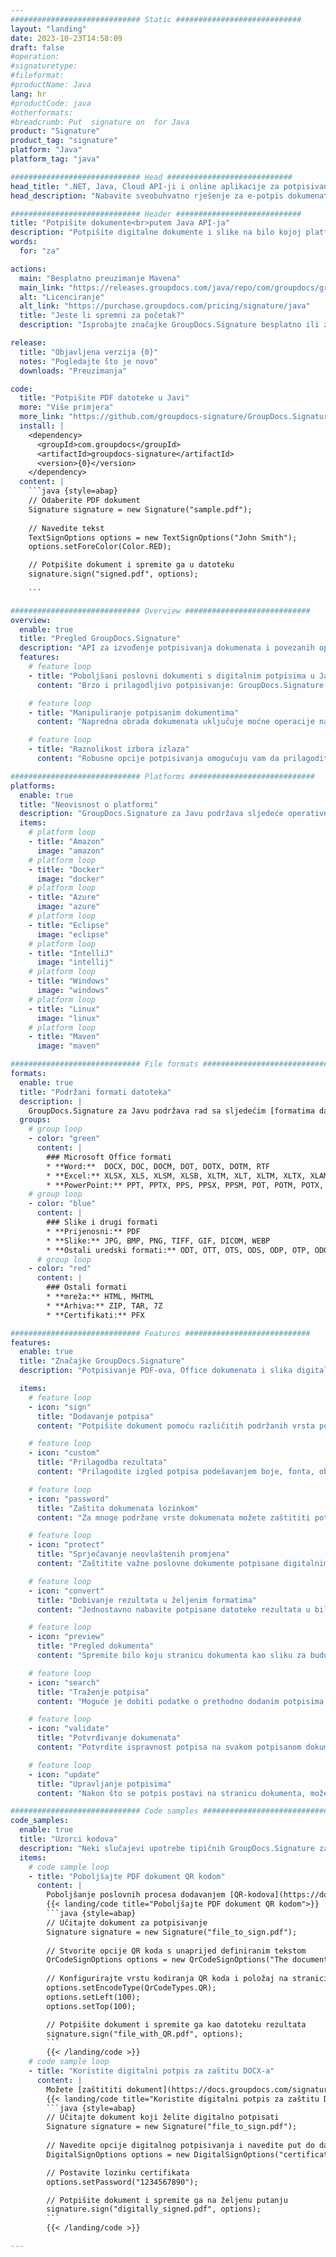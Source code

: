 ```yaml
---
############################# Static ############################
layout: "landing"
date: 2023-10-23T14:58:09
draft: false
#operation: 
#signaturetype: 
#fileformat: 
#productName: Java
lang: hr
#productCode: java
#otherformats: 
#breadcrumb: Put  signature on  for Java
product: "Signature"
product_tag: "signature"
platform: "Java"
platform_tag: "java"

############################# Head ############################
head_title: ".NET, Java, Cloud API-ji i online aplikacije za potpisivanje dokumenata"
head_description: "Nabavite sveobuhvatno rješenje za e-potpis dokumenata za .NET, Java i aplikacije temeljene na oblaku. Potpišite uobičajene formate dokumenata na mreži koristeći jednostavnu značajku povlačenja i ispuštanja"

############################# Header ############################
title: "Potpišite dokumente<br>putem Java API-ja"
description: "Potpišite digitalne dokumente i slike na bilo kojoj platformi koristeći naše fleksibilne API-je i rješenja temeljena na aplikacijama za programere i krajnje korisnike."
words:
  for: "za"

actions:
  main: "Besplatno preuzimanje Mavena"
  main_link: "https://releases.groupdocs.com/java/repo/com/groupdocs/groupdocs-signature/"
  alt: "Licenciranje"
  alt_link: "https://purchase.groupdocs.com/pricing/signature/java"
  title: "Jeste li spremni za početak?"
  description: "Isprobajte značajke GroupDocs.Signature besplatno ili zatražite licencu"

release:
  title: "Objavljena verzija {0}"
  notes: "Pogledajte što je novo"
  downloads: "Preuzimanja"

code:
  title: "Potpišite PDF datoteke u Javi"
  more: "Više primjera"
  more_link: "https://github.com/groupdocs-signature/GroupDocs.Signature-for-Java"
  install: |
    <dependency>
      <groupId>com.groupdocs</groupId>
      <artifactId>groupdocs-signature</artifactId>
      <version>{0}</version>
    </dependency>
  content: |
    ```java {style=abap}  
    // Odaberite PDF dokument
    Signature signature = new Signature("sample.pdf");
    
    // Navedite tekst
    TextSignOptions options = new TextSignOptions("John Smith");
    options.setForeColor(Color.RED);

    // Potpišite dokument i spremite ga u datoteku
    signature.sign("signed.pdf", options);
    
    ```

############################# Overview ############################
overview:
  enable: true
  title: "Pregled GroupDocs.Signature"
  description: "API za izvođenje potpisivanja dokumenata i povezanih operacija u Java aplikacijama"
  features:
    # feature loop
    - title: "Poboljšani poslovni dokumenti s digitalnim potpisima u Javi"
      content: "Brzo i prilagodljivo potpisivanje: GroupDocs.Signature za Javu nudi širok raspon opcija digitalnog potpisa za PDF-ove, slike i Office dokumente. Možete koristiti tekst, crtične kodove, QR kodove, digitalne certifikate, slike ili skrivene metapodatke. Obrada dokumenata je brza i učinkovita."

    # feature loop
    - title: "Manipuliranje potpisanim dokumentima"
      content: "Napredna obrada dokumenata uključuje moćne operacije na potpisanim dokumentima pomoću GroupDocs.Signature za Javu. Potpise koji su dodani poslovnim dokumentima možete pretraživati ​​i provjeravati pomoću različitih korisnih kriterija. Osim toga, možete pristupiti detaljnim informacijama o dokumentu ili dobiti pregled slika njegovih stranica."

    # feature loop
    - title: "Raznolikost izbora izlaza"
      content: "Robusne opcije potpisivanja omogućuju vam da prilagodite izlaz za dokumente potpisane s GroupDocs.Signature for Java. Možete precizno postaviti bilo koji potpis na bilo koju stranicu dokumenta i konfigurirati njegov izgled na razne načine. Java API podržava spremanje potpisanih poslovnih dokumenata u brojnim podržanim formatima i pruža opcije za njihovu zaštitu lozinkama."

############################# Platforms ############################
platforms:
  enable: true
  title: "Neovisnost o platformi"
  description: "GroupDocs.Signature za Javu podržava sljedeće operativne sustave, okvire i upravitelje paketa"
  items:
    # platform loop
    - title: "Amazon"
      image: "amazon"
    # platform loop
    - title: "Docker"
      image: "docker"
    # platform loop
    - title: "Azure"
      image: "azure"
    # platform loop
    - title: "Eclipse"
      image: "eclipse"
    # platform loop
    - title: "IntelliJ"
      image: "intellij"
    # platform loop
    - title: "Windows"
      image: "windows"
    # platform loop
    - title: "Linux"
      image: "linux"
    # platform loop
    - title: "Maven"
      image: "maven"

############################# File formats ############################
formats:
  enable: true
  title: "Podržani formati datoteka"
  description: |
    GroupDocs.Signature za Javu podržava rad sa sljedećim [formatima datoteka](https://docs.groupdocs.com/signature/java/supported-document-formats/).
  groups:
    # group loop
    - color: "green"
      content: |
        ### Microsoft Office formati
        * **Word:**  DOCX, DOC, DOCM, DOT, DOTX, DOTM, RTF
        * **Excel:** XLSX, XLS, XLSM, XLSB, XLTM, XLT, XLTM, XLTX, XLAM, SXC, SpreadsheetML
        * **PowerPoint:** PPT, PPTX, PPS, PPSX, PPSM, POT, POTM, POTX, PPTM
    # group loop
    - color: "blue"
      content: |
        ### Slike i drugi formati
        * **Prijenosni:** PDF
        * **Slike:** JPG, BMP, PNG, TIFF, GIF, DICOM, WEBP
        * **Ostali uredski formati:** ODT, OTT, OTS, ODS, ODP, OTP, ODG
      # group loop
    - color: "red"
      content: |
        ### Ostali formati
        * **mreža:** HTML, MHTML
        * **Arhiva:** ZIP, TAR, 7Z
        * **Certifikati:** PFX

############################# Features ############################
features:
  enable: true
  title: "Značajke GroupDocs.Signature"
  description: "Potpisivanje PDF-ova, Office dokumenata i slika digitalnim potpisima"

  items:
    # feature loop
    - icon: "sign"
      title: "Dodavanje potpisa"
      content: "Potpišite dokument pomoću različitih podržanih vrsta potpisa postavljanjem digitalnog potpisa precizno na bilo koje mjesto na bilo kojoj stranici."

    # feature loop
    - icon: "custom"
      title: "Prilagodba rezultata"
      content: "Prilagodite izgled potpisa podešavanjem boje, fonta, obruba, rotacije i drugih značajki kako biste postigli željeni rezultat."

    # feature loop
    - icon: "password"
      title: "Zaštita dokumenata lozinkom"
      content: "Za mnoge podržane vrste dokumenata možete zaštititi potpisani dokument lozinkom."

    # feature loop
    - icon: "protect"
      title: "Sprječavanje neovlaštenih promjena"
      content: "Zaštitite važne poslovne dokumente potpisane digitalnim certifikatom od neovlaštenih izmjena."

    # feature loop
    - icon: "convert"
      title: "Dobivanje rezultata u željenim formatima"
      content: "Jednostavno nabavite potpisane datoteke rezultata u bilo kojem podržanom formatu. Također možete pretvoriti MS Word dokumente u PDF bez napora."

    # feature loop
    - icon: "preview"
      title: "Pregled dokumenta"
      content: "Spremite bilo koju stranicu dokumenta kao sliku za buduću obradu."

    # feature loop
    - icon: "search"
      title: "Traženje potpisa"
      content: "Moguće je dobiti podatke o prethodno dodanim potpisima u određenim dokumentima."

    # feature loop
    - icon: "validate"
      title: "Potvrđivanje dokumenata"
      content: "Potvrdite ispravnost potpisa na svakom potpisanom dokumentu."

    # feature loop
    - icon: "update"
      title: "Upravljanje potpisima"
      content: "Nakon što se potpis postavi na stranicu dokumenta, može se po potrebi izbrisati, premjestiti ili ažurirati."

############################# Code samples ############################
code_samples:
  enable: true
  title: "Uzorci kodova"
  description: "Neki slučajevi upotrebe tipičnih GroupDocs.Signature za Java operacije"
  items:
    # code sample loop
    - title: "Poboljšajte PDF dokument QR kodom"
      content: |
        Poboljšanje poslovnih procesa dodavanjem [QR-kodova](https://docs.groupdocs.com/signature/java/esign-document-with-qr-code-signature/) na određene stranice PDF dokumenata može biti dragocjeno. Postoji primjer kako dodati QR kod pomoću GroupDocs.Signature za Javu.
        {{< landing/code title="Poboljšajte PDF dokument QR kodom">}}
        ```java {style=abap}
        // Učitajte dokument za potpisivanje
        Signature signature = new Signature("file_to_sign.pdf");
        
        // Stvorite opcije QR koda s unaprijed definiranim tekstom
        QrCodeSignOptions options = new QrCodeSignOptions("The document is approved by John Smith");
        
        // Konfigurirajte vrstu kodiranja QR koda i položaj na stranici
        options.setEncodeType(QrCodeTypes.QR);
        options.setLeft(100);
        options.setTop(100);

        // Potpišite dokument i spremite ga kao datoteku rezultata
        signature.sign("file_with_QR.pdf", options);
        ```
        {{< /landing/code >}}
    # code sample loop
    - title: "Koristite digitalni potpis za zaštitu DOCX-a"
      content: |
        Možete [zaštititi dokument](https://docs.groupdocs.com/signature/java/esign-document-with-digital-signature/) pomoću osobnih ili korporativnih potpisa pohranjenih kao digitalni certifikati. Dokumenti osigurani certifikatom ne mogu se mijenjati bez poništavanja potpisa.
        {{< landing/code title="Koristite digitalni potpis za zaštitu DOCX-a">}}
        ```java {style=abap}   
        // Učitajte dokument koji želite digitalno potpisati
        Signature signature = new Signature("file_to_sign.pdf");
        
        // Navedite opcije digitalnog potpisivanja i navedite put do datoteke certifikata
        DigitalSignOptions options = new DigitalSignOptions("certificate.pfx");

        // Postavite lozinku certifikata
        options.setPassword("1234567890");

        // Potpišite dokument i spremite ga na željenu putanju
        signature.sign("digitally_signed.pdf", options);
        ```
        {{< /landing/code >}}

---
```

